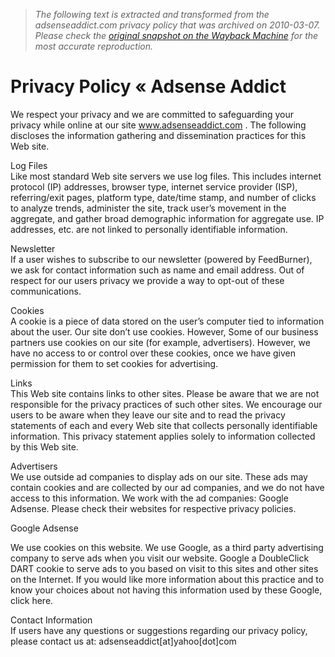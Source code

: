 > *The following text is extracted and transformed from the adsenseaddict.com privacy policy that was archived on 2010-03-07. Please check the [original snapshot on the Wayback Machine](https://web.archive.org/web/20100307005712id_/http%3A//adsenseaddict.com/privacy-policy) for the most accurate reproduction.*

# Privacy Policy « Adsense Addict

We respect your privacy and we are committed to safeguarding your privacy while online at our site www.adsenseaddict.com . The following discloses the information gathering and dissemination practices for this Web site.

Log Files  
Like most standard Web site servers we use log files. This includes internet protocol (IP) addresses, browser type, internet service provider (ISP), referring/exit pages, platform type, date/time stamp, and number of clicks to analyze trends, administer the site, track user’s movement in the aggregate, and gather broad demographic information for aggregate use. IP addresses, etc. are not linked to personally identifiable information.

Newsletter  
If a user wishes to subscribe to our newsletter (powered by FeedBurner), we ask for contact information such as name and email address. Out of respect for our users privacy we provide a way to opt-out of these communications.

Cookies  
A cookie is a piece of data stored on the user’s computer tied to information about the user. Our site don’t use cookies. However, Some of our business partners use cookies on our site (for example, advertisers). However, we have no access to or control over these cookies, once we have given permission for them to set cookies for advertising.

Links  
This Web site contains links to other sites. Please be aware that we are not responsible for the privacy practices of such other sites. We encourage our users to be aware when they leave our site and to read the privacy statements of each and every Web site that collects personally identifiable information. This privacy statement applies solely to information collected by this Web site.

Advertisers  
We use outside ad companies to display ads on our site. These ads may contain cookies and are collected by our ad companies, and we do not have access to this information. We work with the ad companies: Google Adsense. Please check their websites for respective privacy policies.

Google Adsense

We use cookies on this website. We use Google, as a third party advertising company to serve ads when you visit our website. Google a DoubleClick DART cookie to serve ads to you based on visit to this sites and other sites on the Internet. If you would like more information about this practice and to know your choices about not having this information used by these Google, click here.

Contact Information  
If users have any questions or suggestions regarding our privacy policy, please contact us at: adsenseaddict[at]yahoo[dot]com
